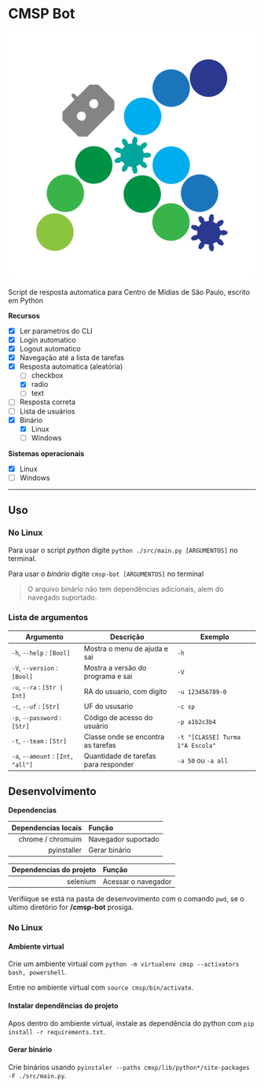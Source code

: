 # CMSP Bot

![Logo](./assets/cmsp_bot-logo.png)

Script de resposta automatica para Centro de Mídias de São Paulo, escrito em Python

**Recursos**

- [x] Ler parametros do CLI
- [x] Login automatico
- [x] Logout automatico
- [x] Navegação até a lista de tarefas
- [x] Resposta automatica (aleatória)
  - [ ] checkbox
  - [x] radio
  - [ ] text
- [ ] Resposta correta
- [ ] Lista de usuários
- [x] Binário
  - [x] Linux
  - [ ] Windows

**Sistemas operacionais**

- [x] Linux
- [ ] Windows

---

## Uso

### No Linux

Para usar o script _python_ digite `python ./src/main.py [ARGUMENTOS]` no terminal.

Para usar o _binário_ digite `cmsp-bot [ARGUMENTOS]` no terminal

> O arquivo binário não tem dependências adicionais, alem do navegado suportado.

### Lista de argumentos

| Argumento                         | Descrição                            | Exemplo                          |
| --------------------------------- | ------------------------------------ | -------------------------------- |
| `-h`, `--help` : `[Bool]`         | Mostra o menu de ajuda e sai         | `-h`                             |
| `-V`, `--version` : `[Bool]`      | Mostra a versão do programa e sai    | `-V`                             |
| `-u`, `--ra` : `[Str \| Int]`     | RA do usuario, com digito            | `-u 123456789-0`                 |
| `-c`, `--uf` : `[Str]`            | UF do ususario                       | `-c sp`                          |
| `-p`, `--password` : `[Str]`      | Código de acesso do usuário          | `-p a1b2c3b4`                    |
| `-t`, `--team` : `[Str]`          | Classe onde se encontra as tarefas   | `-t "[CLASSE] Turma 1°A Escola"` |
| `-a`, `--amount` : `[Int, "all"]` | Quantidade de tarefas para responder | `-a 50` ou `-a all`              |

## Desenvolvimento

**Dependencias**

| Dependencias locais | Função              |
| ------------------: | :------------------ |
|   chrome / chromuim | Navegador suportado |
|         pyinstaller | Gerar binário       |

| Dependencias do projeto | Função              |
| ----------------------: | :------------------ |
|                selenium | Acessar o navegador |

Verifiique se está na pasta de desenvovimento com o comando `pwd`, se o ultimo diretório for **/cmsp-bot** prosiga.

### No Linux

#### Ambiente virtual

Crie um ambiente virtual com `python -m virtualenv cmsp --activators bash, powershell`.

Entre no ambiente virtual com `source cmsp/bin/activate`.

#### Instalar dependências do projeto

Apos dentro do ambiente virtual, instale as dependência do python com `pip install -r requirements.txt`.

#### Gerar binário

Crie binários usando `pyinstaler --paths cmsp/lib/python*/site-packages -F ./src/main.py`.
